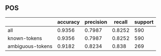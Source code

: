 
## POS

|                  | accuracy | precision | recall | support |
|------------------|----------|-----------|--------|---------|
| all              | 0.9356   | 0.7987    | 0.8252 | 590     |
| known-tokens     | 0.9356   | 0.7987    | 0.8252 | 590     |
| ambiguous-tokens | 0.9182   | 0.8234    | 0.838  | 269     |

